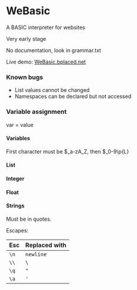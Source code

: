 # WeBasic

A BASIC interpreter for websites

Very early stage

No documentation, look in grammar.txt

Live demo: [WeBasic.bplaced.net](webasic.bplaced.net)

### Known bugs
* List values cannot be changed
* Namespaces can be declared but not accessed



### Variable assignment
var = value

#### Variables
First character must be $_a-zA_Z, then $_0-9\p{L}

#### List

#### Integer

#### Float

#### Strings
Must be in quotes.

Escapes:

|Esc|Replaced with|
|-|-|
|`\n`|`newline`|
|`\\`|`\`|
|`\q`|`"`|
|`\a`|`'`|
